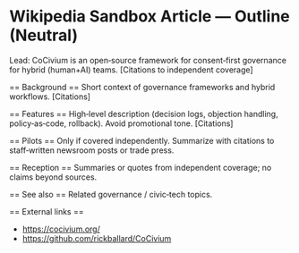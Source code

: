 # Wikipedia Sandbox Article — Outline (Neutral)
Lead: CoCivium is an open‑source framework for consent‑first governance for hybrid (human+AI) teams. [Citations to independent coverage]

== Background ==
Short context of governance frameworks and hybrid workflows. [Citations]

== Features ==
High‑level description (decision logs, objection handling, policy‑as‑code, rollback). Avoid promotional tone. [Citations]

== Pilots ==
Only if covered independently. Summarize with citations to staff‑written newsroom posts or trade press.

== Reception ==
Summaries or quotes from independent coverage; no claims beyond sources.

== See also ==
Related governance / civic‑tech topics.

== External links ==
* https://cocivium.org/
* https://github.com/rickballard/CoCivium

